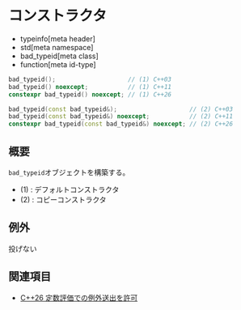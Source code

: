 # コンストラクタ
* typeinfo[meta header]
* std[meta namespace]
* bad_typeid[meta class]
* function[meta id-type]

```cpp
bad_typeid();                    // (1) C++03
bad_typeid() noexcept;           // (1) C++11
constexpr bad_typeid() noexcept; // (1) C++26

bad_typeid(const bad_typeid&);                    // (2) C++03
bad_typeid(const bad_typeid&) noexcept;           // (2) C++11
constexpr bad_typeid(const bad_typeid&) noexcept; // (2) C++26
```

## 概要
`bad_typeid`オブジェクトを構築する。

- (1) : デフォルトコンストラクタ
- (2) : コピーコンストラクタ


## 例外
投げない


## 関連項目
- [C++26 定数評価での例外送出を許可](/lang/cpp26/allowing_exception_throwing_in_constant-evaluation.md)

